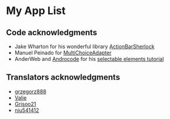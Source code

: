 # My App List

## Code acknowledgments

* Jake Wharton for his wonderful library [ActionBarSherlock](http://actionbarsherlock.com)
* Manuel Peinado for [MultiChoiceAdapter](https://github.com/ManuelPeinado/MultiChoiceAdapter)
* AnderWeb and [Androcode](http://androcode.es) for his [selectable elements tutorial](http://androcode.es/2012/03/seleccion-individualmultiple-de-elementos-en-un-listview/)

## Translators acknowledgments

* [grzegorz888](http://crowdin.net/profile/grzegorz888) 
* [Valie](http://crowdin.net/profile/Valie)
* [Grisoo21](http://crowdin.net/profile/Grisoo21)
* [niu541412](http://crowdin.net/profile/niu541412)
